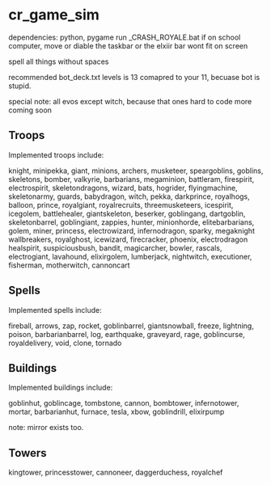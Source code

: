 # cr_game_sim
dependencies: python, pygame
run _CRASH_ROYALE.bat
if on school computer, move or diable the taskbar or the elxiir bar wont fit on screen

spell all things without spaces

recommended bot_deck.txt levels is 13 comapred to your 11, becuase bot is stupid.

special note:
all evos except witch, because that ones hard to code
more coming soon

## Troops
Implemented troops include:

knight, minipekka, giant, minions, archers, musketeer, 
speargoblins, goblins, 
skeletons, bomber, valkyrie, 
barbarians, megaminion, battleram, 
firespirit, electrospirit, skeletondragons, wizard, 
bats, hogrider, flyingmachine, 
skeletonarmy, guards, babydragon, witch, pekka, 
darkprince, royalhogs, balloon, prince, royalgiant, royalrecruits, threemusketeers, 
icespirit, icegolem, battlehealer, giantskeleton, 
beserker, goblingang, dartgoblin, skeletonbarrel, goblingiant, 
zappies, hunter, minionhorde, elitebarbarians, golem, 
miner, princess, electrowizard, infernodragon, sparky, megaknight
wallbreakers, royalghost, icewizard, firecracker, phoenix, electrodragon
healspirit, suspiciousbush, bandit, magicarcher, bowler, rascals, electrogiant, lavahound,
elixirgolem, lumberjack, nightwitch, executioner,
fisherman, motherwitch, cannoncart
## Spells
Implemented spells include:

fireball, arrows, 
zap, rocket, 
goblinbarrel, 
giantsnowball, freeze, lightning, 
poison, barbarianbarrel,
log,
earthquake, graveyard,
rage, goblincurse, royaldelivery,
void, clone, tornado
## Buildings
Implemented buildings include:

goblinhut, goblincage, 
tombstone, 
cannon, 
bombtower, infernotower, 
mortar, 
barbarianhut, 
furnace, tesla, xbow,
goblindrill,
elixirpump

note:
mirror exists too.
## Towers
kingtower, princesstower, cannoneer, daggerduchess, royalchef